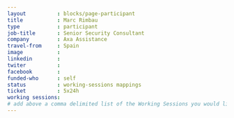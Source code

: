 ```yaml
---
layout          : blocks/page-participant
title           : Marc Rimbau
type            : participant
job-title       : Senior Security Consultant
company         : Axa Assistance
travel-from     : Spain
image           :
linkedin        :
twiter          :
facebook        :
funded-who      : self
status          : working-sessions mappings
ticket          : 5x24h
working sessions:
# add above a comma delimited list of the Working Sessions you would like to attend (use the session's title)
---
```


<!-- put more details about participant here -->

